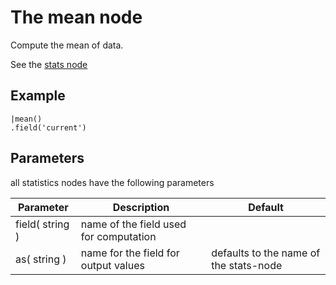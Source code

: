 The mean node
=====================

Compute the mean of data.

See the [stats node](../stats.md)

Example
-------

```dfs    
|mean()
.field('current') 
```

Parameters
----------
all statistics nodes have the following parameters

Parameter     | Description | Default 
--------------|-------------|--------- 
field( string )|name of the field used for computation|
as( string )| name for the field for output values| defaults to the name of the stats-node
